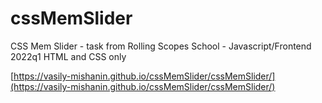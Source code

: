 # cssMemSlider


CSS Mem Slider - task from Rolling Scopes School - Javascript/Frontend 2022q1
HTML and CSS only

[https://vasily-mishanin.github.io/cssMemSlider/cssMemSlider/](https://vasily-mishanin.github.io/cssMemSlider/cssMemSlider/)

